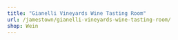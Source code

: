 ```yaml
---
title: "Gianelli Vineyards Wine Tasting Room"
url: /jamestown/gianelli-vineyards-wine-tasting-room/
shop: Wein
---
```

